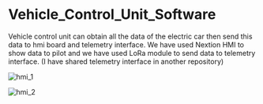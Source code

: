 # Vehicle_Control_Unit_Software
 
 Vehicle control unit can obtain all the data of the electric car then send this data to hmi board and telemetry interface. We have used Nextion HMI to show data to pilot and we have used LoRa module to send data to telemetry interface. (I have shared telemetry interface in another repository)
 
 ![hmi_1](https://user-images.githubusercontent.com/59617257/132959089-36bb7908-4efc-4ea4-b6e0-49c4742079c3.png)
 
![hmi_2](https://user-images.githubusercontent.com/59617257/132959091-53ca1bcf-9836-4489-9b84-9c8937801e82.png)

 
 
 
